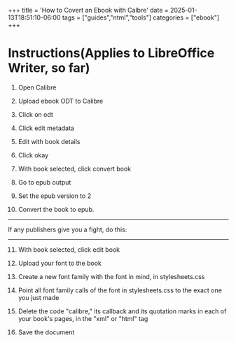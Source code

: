 +++
title = 'How to Covert an Ebook with Calbre'
date = 2025-01-13T18:51:10-06:00
tags = ["guides","ntml","tools"]
categories = ["ebook"]
+++

# Instructions(Applies to LibreOffice Writer, so far)  

1. Open Calibre

2. Upload ebook ODT to Calibre

3. Click on odt

4. Click edit metadata

5. Edit with book details

6. Click okay

7. With book selected, click convert book

8. Go to epub output

9. Set the epub version to 2

10. Convert the book to epub.

------------------------------------------------------------ 

If any publishers give you a fight, do this:  

------------------------------------------------------------  

11. With book selected, click edit book

12. Upload your font to the book

13. Create a new font family with the font 
in mind, in stylesheets.css

14. Point all font family calls of the
font in stylesheets.css to the exact one
you just made

15. Delete the code "calibre," its callback and its 
quotation marks in each of your book's pages,
in the "xml" or "html" tag

16. Save the document


